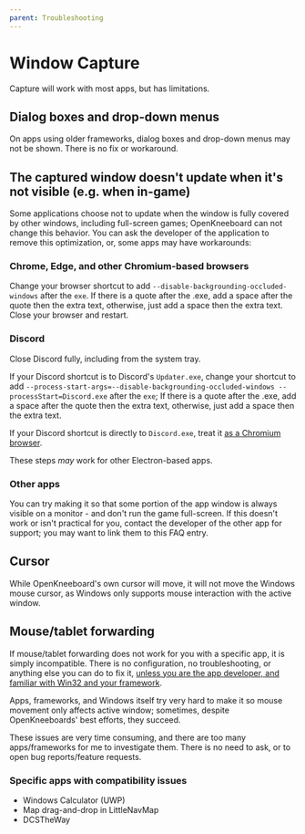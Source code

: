 ```yaml
---
parent: Troubleshooting
---
```


# Window Capture

Capture will work with most apps, but has limitations.

## Dialog boxes and drop-down menus

On apps using older frameworks, dialog boxes and drop-down menus may not be shown. There is no fix or workaround.

## The captured window doesn't update when it's not visible (e.g. when in-game)

Some applications choose not to update when the window is fully covered by other windows, including full-screen games; OpenKneeboard can not change this behavior. You can ask the developer of the application to remove this optimization, or, some apps may have workarounds:

### Chrome, Edge, and other Chromium-based browsers

Change your browser shortcut to add `--disable-backgrounding-occluded-windows` after the `exe`. If there is a quote after the .exe, add a space after the quote then the extra text, otherwise, just add a space then the extra text. Close your browser and restart.

### Discord

Close Discord fully, including from the system tray.

If your Discord shortcut is to Discord's `Updater.exe`, change your shortcut to add `--process-start-args=--disable-backgrounding-occluded-windows --processStart=Discord.exe` after the `exe`; If there is a quote after the .exe, add a space after the quote then the extra text, otherwise, just add a space then the extra text.

If your Discord shortcut is directly to `Discord.exe`, treat it [as a Chromium browser](#chrome-edge-and-other-chromium-based-browsers).

These steps *may* work for other Electron-based apps.

### Other apps

You can try making it so that some portion of the app window is always visible on a monitor - and don't run the game full-screen. If this doesn't work or isn't practical for you, contact the developer of the other app for support; you may want to link them to this FAQ entry.

## Cursor

While OpenKneeboard's own cursor will move, it will not move the Windows mouse cursor, as Windows only supports mouse interaction with the active window.

## Mouse/tablet forwarding

If mouse/tablet forwarding does not work for you with a specific app, it is simply incompatible. There is no configuration, no troubleshooting, or anything else you can do to fix it, [unless you are the app developer, and familiar with Win32 and your framework](../faq/third-party-developers.md#why-doesnt-the-mouse-emulation-work-correctly-in-my-app-when-using-window-capture-tabs).

Apps, frameworks, and Windows itself try very hard to make it so mouse movement only affects active window; sometimes, despite OpenKneeboards' best efforts, they succeed.

These issues are very time consuming, and there are too many apps/frameworks for me to investigate them. There is no need to ask, or to open bug reports/feature requests.

### Specific apps with compatibility issues

- Windows Calculator (UWP)
- Map drag-and-drop in LittleNavMap
- DCSTheWay